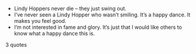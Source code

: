  - Lindy Hoppers never die – they just swing out.
 - I’ve never seen a Lindy Hopper who wasn’t smiling. It’s a happy dance. It makes you feel good.
 - I’m not interested in fame and glory. It’s just that I would like others to know what a happy dance this is.

3 quotes